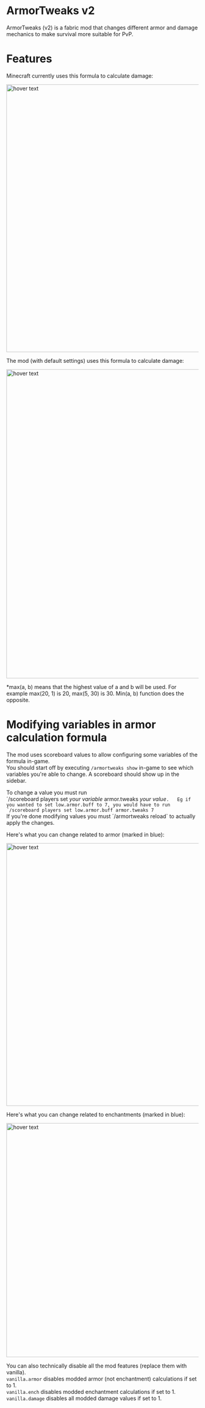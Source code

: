 # ArmorTweaks v2

ArmorTweaks (v2) is a fabric mod that changes different armor and damage mechanics to make survival more suitable for PvP.

# Features

Minecraft currently uses this formula to calculate damage:
<p align="left">
  <img src="https://i.imgur.com/IN3oP7W.png" width="700" title="hover text">
</p>

The mod (with default settings) uses this formula to calculate damage:
<p align="left">
  <img src="https://i.imgur.com/W2gDFHY.png" width="808" title="hover text">
</p>
*max(a, b) means that the highest value of a and b will be used. For example max(20, 1) is 20, max(5, 30) is 30. Min(a, b) function does the opposite.  
<a/>

# Modifying variables in armor calculation formula
The mod uses scoreboard values to allow configuring some variables of the formula in-game.  
You should start off by executing `/armortweaks show` in-game to see which variables you're able to change. A scoreboard should show up in the sidebar.  
  
To change a value you must run  
´/scoreboard players set *your variable* armor.tweaks *your value*`.  
Eg if you wanted to set low.armor.buff to 7, you would have to run  
´/scoreboard players set low.armor.buff armor.tweaks 7`  
If you're done modifying values you must ´/armortweaks reload` to actually apply the changes.  

Here's what you can change related to armor (marked in blue):
<p align="left">
  <img src="https://i.imgur.com/Z0xiXga.png" width="687" title="hover text">
</p>

Here's what you can change related to enchantments (marked in blue):
<p align="left">
  <img src="https://i.imgur.com/tXwygb0.png" width="612" title="hover text">
</p>

You can also technically disable all the mod features (replace them with vanilla).  
`vanilla.armor` disables modded armor (not enchantment) calculations if set to 1.  
`vanilla.ench` disables modded enchantment calculations if set to 1.  
`vanilla.damage` disables all modded damage values if set to 1.  

